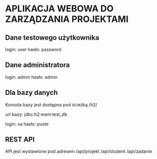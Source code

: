 # APLIKACJA WEBOWA DO ZARZĄDZANIA PROJEKTAMI

## Dane testowego użytkownika
login: user hasło: password
## Dane administratora
login: admin hasło: admin

## Dla bazy danych
Konsola bazy jest dostępna pod ścieżką /h2/ 

url bazy: jdbc:h2:mem:test_db

login: sa hasło: puste

## REST API
API jest wystawione pod adresem /api/projekt /api/student /api/zadanie
